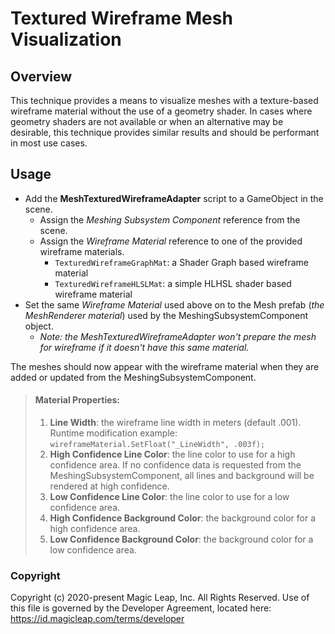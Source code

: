 # Textured Wireframe Mesh Visualization

## Overview

This technique provides a means to visualize meshes with a texture-based wireframe material without the use of a geometry shader.
In cases where geometry shaders are not available or when an alternative may be desirable, this technique provides similar results
and should be performant in most use cases.

## Usage

- Add the **MeshTexturedWireframeAdapter** script to a GameObject in the scene.
  - Assign the *Meshing Subsystem Component* reference from the scene.
  - Assign the *Wireframe Material* reference to one of the provided wireframe materials.
    - `TexturedWireframeGraphMat`: a Shader Graph based wireframe material
    - `TexturedWireframeHLSLMat`: a simple HLHSL shader based wireframe material
- Set the same *Wireframe Material* used above on to the Mesh prefab (*the MeshRenderer material*)
used by the MeshingSubsystemComponent object.
  - *Note: the MeshTexturedWireframeAdapter won't prepare the mesh for wireframe if it doesn't have this same material.*

The meshes should now appear with the wireframe material when they are added or updated from the MeshingSubsystemComponent.

> #### Material Properties:
> 1. **Line Width**: the wireframe line width in meters (default .001).
Runtime modification example: `wireframeMaterial.SetFloat("_LineWidth", .003f);`
> 2. **High Confidence Line Color**: the line color to use for a high confidence area.
If no confidence data is requested from the MeshingSubsystemComponent, all lines and background will be rendered at high confidence.
> 3. **Low Confidence Line Color**: the line color to use for a low confidence area.
> 4. **High Confidence Background Color**: the background color for a high confidence area.
> 5. **Low Confidence Background Color**: the background color for a low confidence area.


### Copyright

Copyright (c) 2020-present Magic Leap, Inc. All Rights Reserved.
Use of this file is governed by the Developer Agreement, located
here: https://id.magicleap.com/terms/developer
